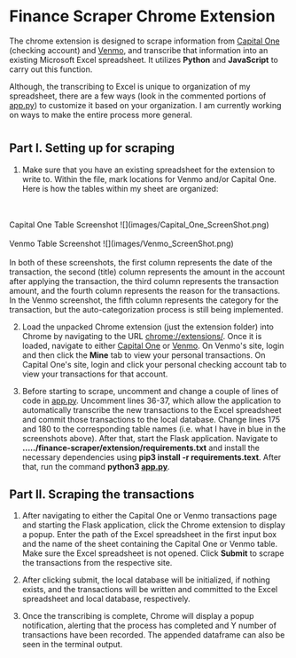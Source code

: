 # Finance Scraper Chrome Extension

The chrome extension is designed to scrape information from [Capital One](https://www.capitalone.com/) (checking account) and [Venmo](https://venmo.com/), and transcribe that information into an existing Microsoft Excel spreadsheet. It utilizes **Python** and **JavaScript** to carry out this function. 

Although, the transcribing to Excel is unique to organization of my spreadsheet, there are a few ways (look in the commented portions of [app.py](https://github.com/arunsrinivas20/finance-scraper/blob/master/extension/app.py)) to customize it based on your organization. I am currently working on ways to make the entire process more general. 

# 

## Part I. Setting up for scraping

1. Make sure that you have an existing spreadsheet for the extension to write to. Within the file, mark locations for Venmo and/or Capital One. Here is how the tables within my sheet are organized:
<br>
<br>
Capital One Table Screenshot
![](images/Capital_One_ScreenShot.png)
<br>
<br>
Venmo Table Screenshot
![](images/Venmo_ScreenShot.png)
<br>
<br>
In both of these screenshots, the first column represents the date of the transaction, the second (title) column represents the amount in the account after applying the transaction, the third column represents the transaction amount, and the fourth column represents the reason for the transactions. In the Venmo screenshot, the fifth column represents the category for the transaction, but the auto-categorization process is still being implemented. 

2. Load the unpacked Chrome extension (just the extension folder) into Chrome by navigating to the URL [chrome://extensions/](chrome://extensions/). Once it is loaded, navigate to either [Capital One](https://www.capitalone.com/) or [Venmo](https://venmo.com/). On Venmo's site, login and then click the **Mine** tab to view your personal transactions. On Capital One's site, login and click your personal checking account tab to view your transactions for that account.

3. Before starting to scrape, uncomment and change a couple of lines of code in [app.py](https://github.com/arunsrinivas20/finance-scraper/blob/master/extension/app.py). Uncomment lines 36-37, which allow the application to automatically transcribe the new transactions to the Excel spreadsheet and commit those transactions to the local database. Change lines 175 and 180 to the corresponding table names (i.e. what I have in blue in the screenshots above). After that, start the Flask application. Navigate to **...../finance-scraper/extension/requirements.txt** and install the necessary dependencies using **pip3 install -r requirements.text**. After that, run the command **python3 [app.py](https://github.com/arunsrinivas20/finance-scraper/blob/master/extension/app.py)**.

## Part II. Scraping the transactions

1. After navigating to either the Capital One or Venmo transactions page and starting the Flask application, click the Chrome extension to display a popup. Enter the path of the Excel spreadsheet in the first input box and the name of the sheet containing the Capital One or Venmo table. Make sure the Excel spreadsheet is not opened. Click **Submit** to scrape the transactions from the respective site. 

2. After clicking submit, the local database will be initialized, if nothing exists, and the transactions will be written and committed to the Excel spreadsheet and local database, respectively. 

3. Once the transcribing is complete, Chrome will display a popup notification, alerting that the process has completed and Y number of transactions have been recorded. The appended dataframe can also be seen in the terminal output. 